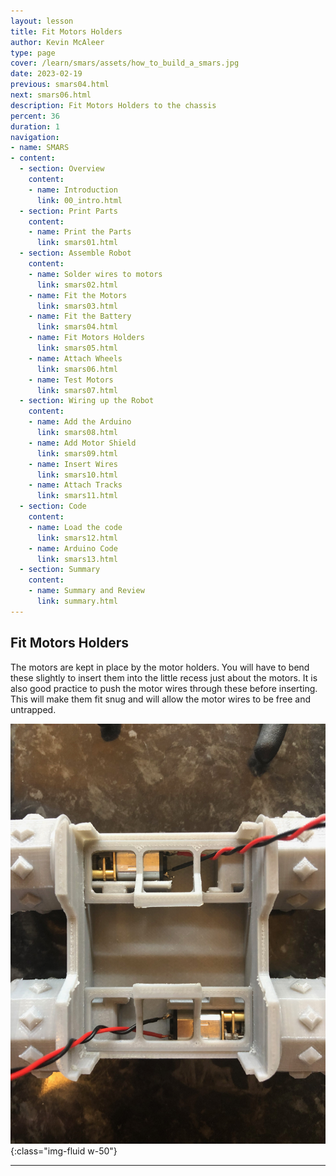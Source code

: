 ```yaml
---
layout: lesson
title: Fit Motors Holders
author: Kevin McAleer
type: page
cover: /learn/smars/assets/how_to_build_a_smars.jpg
date: 2023-02-19
previous: smars04.html
next: smars06.html
description: Fit Motors Holders to the chassis
percent: 36
duration: 1
navigation:
- name: SMARS
- content:
  - section: Overview
    content:
    - name: Introduction
      link: 00_intro.html
  - section: Print Parts
    content:
    - name: Print the Parts
      link: smars01.html
  - section: Assemble Robot
    content:
    - name: Solder wires to motors
      link: smars02.html
    - name: Fit the Motors
      link: smars03.html
    - name: Fit the Battery
      link: smars04.html
    - name: Fit Motors Holders
      link: smars05.html
    - name: Attach Wheels
      link: smars06.html
    - name: Test Motors
      link: smars07.html
  - section: Wiring up the Robot
    content:
    - name: Add the Arduino
      link: smars08.html
    - name: Add Motor Shield
      link: smars09.html
    - name: Insert Wires
      link: smars10.html
    - name: Attach Tracks
      link: smars11.html
  - section: Code
    content:
    - name: Load the code
      link: smars12.html
    - name: Arduino Code
      link: smars13.html
  - section: Summary
    content:
    - name: Summary and Review
      link: summary.html
---
```



## Fit Motors Holders

The motors are kept in place by the motor holders. You will have to bend these slightly to insert them into the little recess just about the motors. It is also good practice to push the motor wires through these before inserting. This will make them fit snug and will allow the motor wires to be free and untrapped.

![Fit Motors](assets/motor_holder.jpg){:class="img-fluid w-50"}

---
